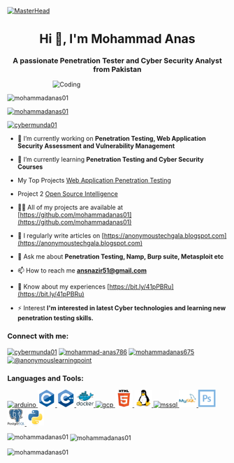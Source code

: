 [![MasterHead](https://encrypted-tbn0.gstatic.com/images?q=tbn:ANd9GcQWKHQL2_ziz1wUAXqy72o1ove2zMGNmtQARA&usqp=CAU)](https://gstatic.com)
<h1 align="center">Hi 👋, I'm Mohammad Anas</h1>
<h3 align="center">A passionate Penetration Tester and Cyber Security Analyst from Pakistan</h3>
<img align="right" alt="Coding" width="400" src="https://thumbs.gfycat.com/SameMistyArcherfish-max-1mb.gif">
<br>
<p align="left"> <img src="https://komarev.com/ghpvc/?username=mohammadanas01&label=Profile%20views&color=0e75b6&style=flat" alt="mohammadanas01" /> </p>

<p align="left"> <a href="https://github.com/ryo-ma/github-profile-trophy"><img src="https://github-profile-trophy.vercel.app/?username=mohammadanas01" alt="mohammadanas01" /></a> </p>

<p align="left"> <a href="https://twitter.com/cybermunda01" target="blank"><img src="https://img.shields.io/twitter/follow/cybermunda01?logo=twitter&style=for-the-badge" alt="cybermunda01" /></a> </p>

- 🔭 I’m currently working on **Penetration Testing, Web Application Security Assessment and Vulnerability Management**

- 🌱 I’m currently learning **Penetration Testing and Cyber Security Courses**

- My Top Projects [Web Application Penetration Testing](https://drive.google.com/file/d/1UzsjPCYA1_vnBdzX88L2aB-51LuzSb4t/view?usp=drivesdk)

- Project 2 [Open Source Intelligence](https://docs.google.com/document/d/1K33BqKgbYj2y3rHw06X7PsEHh-84vfyukkeRdMVJIRY/edit?usp=drivesdk)

- 👨‍💻 All of my projects are available at [https://github.com/mohammadanas01](https://github.com/mohammadanas01)

- 📝 I regularly write articles on [https://anonymoustechgala.blogspot.com](https://anonymoustechgala.blogspot.com)

- 💬 Ask me about **Penetration Testing, Namp, Burp suite, Metasploit etc**

- 📫 How to reach me **ansnazir51@gmail.com**

- 📄 Know about my experiences [https://bit.ly/41pPBRu](https://bit.ly/41pPBRu)

- ⚡ Interest **I'm interested in latest Cyber technologies and learning new penetration testing skills.**

<h3 align="left">Connect with me:</h3>
<p align="left">
<a href="https://twitter.com/cybermunda01" target="blank"><img align="center" src="https://raw.githubusercontent.com/rahuldkjain/github-profile-readme-generator/master/src/images/icons/Social/twitter.svg" alt="cybermunda01" height="30" width="40" /></a>
<a href="https://linkedin.com/in/mohammad-anas786" target="blank"><img align="center" src="https://raw.githubusercontent.com/rahuldkjain/github-profile-readme-generator/master/src/images/icons/Social/linked-in-alt.svg" alt="mohammad-anas786" height="30" width="40" /></a>
<a href="https://instagram.com/mohammadanas675" target="blank"><img align="center" src="https://raw.githubusercontent.com/rahuldkjain/github-profile-readme-generator/master/src/images/icons/Social/instagram.svg" alt="mohammadanas675" height="30" width="40" /></a>
<a href="https://www.youtube.com/c/@anonymouslearningpoint" target="blank"><img align="center" src="https://raw.githubusercontent.com/rahuldkjain/github-profile-readme-generator/master/src/images/icons/Social/youtube.svg" alt="@anonymouslearningpoint" height="30" width="40" /></a>
</p>

<h3 align="left">Languages and Tools:</h3>
<p align="left"> <a href="https://www.arduino.cc/" target="_blank" rel="noreferrer"> <img src="https://cdn.worldvectorlogo.com/logos/arduino-1.svg" alt="arduino" width="40" height="40"/> </a> <a href="https://www.cprogramming.com/" target="_blank" rel="noreferrer"> <img src="https://raw.githubusercontent.com/devicons/devicon/master/icons/c/c-original.svg" alt="c" width="40" height="40"/> </a> <a href="https://www.w3schools.com/cpp/" target="_blank" rel="noreferrer"> <img src="https://raw.githubusercontent.com/devicons/devicon/master/icons/cplusplus/cplusplus-original.svg" alt="cplusplus" width="40" height="40"/> </a> <a href="https://www.docker.com/" target="_blank" rel="noreferrer"> <img src="https://raw.githubusercontent.com/devicons/devicon/master/icons/docker/docker-original-wordmark.svg" alt="docker" width="40" height="40"/> </a> <a href="https://cloud.google.com" target="_blank" rel="noreferrer"> <img src="https://www.vectorlogo.zone/logos/google_cloud/google_cloud-icon.svg" alt="gcp" width="40" height="40"/> </a> <a href="https://www.w3.org/html/" target="_blank" rel="noreferrer"> <img src="https://raw.githubusercontent.com/devicons/devicon/master/icons/html5/html5-original-wordmark.svg" alt="html5" width="40" height="40"/> </a> <a href="https://www.linux.org/" target="_blank" rel="noreferrer"> <img src="https://raw.githubusercontent.com/devicons/devicon/master/icons/linux/linux-original.svg" alt="linux" width="40" height="40"/> </a> <a href="https://www.microsoft.com/en-us/sql-server" target="_blank" rel="noreferrer"> <img src="https://www.svgrepo.com/show/303229/microsoft-sql-server-logo.svg" alt="mssql" width="40" height="40"/> </a> <a href="https://www.mysql.com/" target="_blank" rel="noreferrer"> <img src="https://raw.githubusercontent.com/devicons/devicon/master/icons/mysql/mysql-original-wordmark.svg" alt="mysql" width="40" height="40"/> </a> <a href="https://www.photoshop.com/en" target="_blank" rel="noreferrer"> <img src="https://raw.githubusercontent.com/devicons/devicon/master/icons/photoshop/photoshop-line.svg" alt="photoshop" width="40" height="40"/> </a> <a href="https://www.postgresql.org" target="_blank" rel="noreferrer"> <img src="https://raw.githubusercontent.com/devicons/devicon/master/icons/postgresql/postgresql-original-wordmark.svg" alt="postgresql" width="40" height="40"/> </a> <a href="https://www.python.org" target="_blank" rel="noreferrer"> <img src="https://raw.githubusercontent.com/devicons/devicon/master/icons/python/python-original.svg" alt="python" width="40" height="40"/> </a> </p>

<p><img align="left" src="https://github-readme-stats.vercel.app/api/top-langs?username=mohammadanas01&show_icons=true&locale=en&layout=compact" alt="mohammadanas01" /></p>

<p>&nbsp;<img align="center" src="https://github-readme-stats.vercel.app/api?username=mohammadanas01&show_icons=true&locale=en" alt="mohammadanas01" /></p>

<p><img align="center" src="https://github-readme-streak-stats.herokuapp.com/?user=mohammadanas01&" alt="mohammadanas01" /></p>
